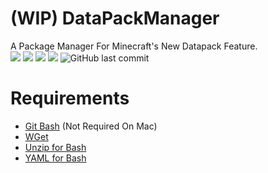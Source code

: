 # (WIP) DataPackManager
A Package Manager For Minecraft's New Datapack Feature.  
![](https://img.shields.io/badge/Packages-3-success.svg) ![](https://img.shields.io/github/downloads/blockbusterbpl/datapackmanager/total.svg?label=Downloads&logo=github) ![](https://img.shields.io/github/issues-raw/blockbusterbpl/datapackmanager/bug.svg?color=red&label=Code%20Bugs) ![](https://img.shields.io/github/release/blockbusterbpl/datapackmanager.svg?label=Latest%20Version) ![GitHub last commit](https://img.shields.io/github/last-commit/BlockBusterBPL/datapackmanager.svg?label=Last%20Commit)
# Requirements
 * [Git Bash]() (Not Required On Mac)
 * [WGet]()
 * [Unzip for Bash]()
 * [YAML for Bash]()
